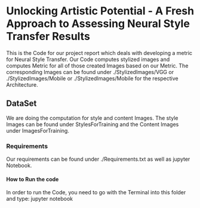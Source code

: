 # Unlocking Artistic Potential - A Fresh Approach to Assessing Neural Style Transfer Results

This is the Code for our project report which deals with developing a metric for Neural Style Transfer.
Our Code computes stylized images and computes Metric for all of those created Images based on our Metric.
The corresponding Images can be found under ./StylizedImages/VGG or ./StylizedImages/Mobile or ./StylizedImages/Mobile
for the respective Architecture.

## DataSet

We are doing the computation for style and content Images. The style Images can be found under StylesForTraining and the Content Images under ImagesForTraining.

### Requirements

Our requirements can be found under ./Requirements.txt as well as jupyter Notebook.

#### How to Run the code

In order to run the Code, you need to go with the Terminal into this folder and type:
jupyter notebook
